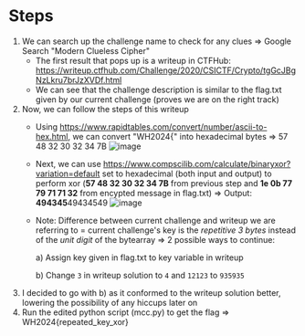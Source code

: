 # Steps
1. We can search up the challenge name to check for any clues => Google Search "Modern Clueless Cipher"
    - The first result that pops up is a writeup in CTFHub: https://writeup.ctfhub.com/Challenge/2020/CSICTF/Crypto/tgGcJBgNzLkru7brJzXVDf.html
    - We can see that the challenge description is similar to the flag.txt given by our current challenge (proves we are on the right track)
2. Now, we can follow the steps of this writeup
    - Using https://www.rapidtables.com/convert/number/ascii-to-hex.html, we can convert "WH2024{" into hexadecimal bytes => 57 48 32 30 32 34 7B
      ![image](https://github.com/PhoebeY05/SMU-Whitehacks-Writeups/assets/115935747/a0c06749-25c7-46e9-be25-fc74aeac6d8e)
  
    - Next, we can use https://www.compscilib.com/calculate/binaryxor?variation=default set to hexadecimal (both input and output) to perform xor (**57 48 32 30 32 34 7B** from previous step and **1e 0b 77 79 71 71 32** from encypted message in flag.txt) => Output: **494345**49434549
      ![image](https://github.com/PhoebeY05/SMU-Whitehacks-Writeups/assets/115935747/0eed11d3-42e3-403e-ba71-50e5e0f63f5f)
    - Note: Difference between current challenge and writeup we are referring to = current challenge's key is the _repetitive 3 bytes_ instead of the _unit digit_ of the bytearray => 2 possible ways to continue:
  
      a) Assign key given in flag.txt to key variable in writeup
      
      b) Change `3` in writeup solution to `4` and `12123` to `935935`
3. I decided to go with b) as it conformed to the writeup solution better, lowering the possibility of any hiccups later on
4. Run the edited python script (mcc.py) to get the flag => WH2024{repeated_key_xor}
